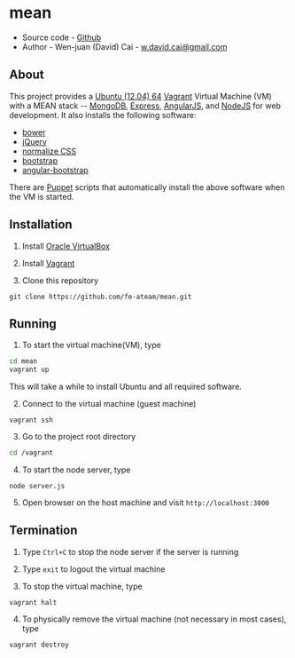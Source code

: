 mean
====

* Source code - [Github](https://github.com/fe-ateam/mean.git)
* Author - Wen-juan (David) Cai - <w.david.cai@gmail.com>

About
-----

This project provides a [Ubuntu (12.04) 64](http://releases.ubuntu.com/precise/) [Vagrant](http://www.vagrantup.com/) Virtual Machine (VM) with a MEAN stack -- [MongoDB](https://www.mongodb.org/), [Express](http://expressjs.com/), [AngularJS](https://angularjs.org/), and [NodeJS](http://nodejs.org/) for web development. It also installs the following software:

* [bower](http://bower.io/)
* [jQuery](http://jquery.com/)
* [normalize CSS](http://necolas.github.io/normalize.css/)
* [bootstrap](http://getbootstrap.com/)
* [angular-bootstrap](https://github.com/angular-ui/bootstrap)

There are [Puppet](http://puppetlabs.com) scripts that automatically install the above software when the VM is started.

Installation
------------

1. Install [Oracle VirtualBox](https://www.virtualbox.org/wiki/Downloads)

2. Install [Vagrant](http://www.vagrantup.com/downloads.html)

3. Clone this repository

  ```
  git clone https://github.com/fe-ateam/mean.git
  ```

Running
-------

1. To start the virtual machine(VM), type

  ```bash
  cd mean
  vagrant up
  ```

  This will take a while to install Ubuntu and all required software.

2. Connect to the virtual machine (guest machine)

  ```
  vagrant ssh
  ```

3. Go to the project root directory

  ```bash
  cd /vagrant
  ```

4. To start the node server, type

  ```
  node server.js
  ```

5. Open browser on the host machine and visit `http://localhost:3000`

Termination
-----------

1. Type `Ctrl+C` to stop the node server if the server is running

2. Type `exit` to logout the virtual machine

3. To stop the virtual machine, type

  ```
  vagrant halt
  ```

4. To physically remove the virtual machine (not necessary in most cases), type

  ```
  vagrant destroy
  ```


